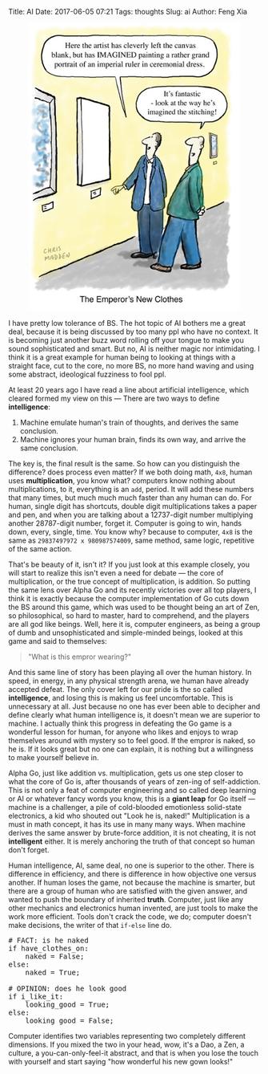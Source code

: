 Title: AI
Date: 2017-06-05 07:21
Tags: thoughts
Slug: ai
Author: Feng Xia

<figure class="col l6 m6 s12">
  <img src="/images/funny/empror%20clothes.jpg"/>
</figure>


I have pretty low tolerance of BS. The hot topic of AI bothers me
a great deal, because it is being discussed by too many ppl who have no
context. It is becoming just another buzz word rolling off your tongue
to make you sound sophisticated and smart. But no, AI is neither
magic nor intimidating. I think it is a great example for human being
to looking at things with a straight face, cut to the core, no more
BS, no more hand waving and using some abstract, ideological fuzziness
to fool ppl.

At least 20
years ago I have read a line about artificial intelligence, which
cleared formed my view on this &mdash; There are two ways to define
__intelligence__:

1. Machine emulate human's train of thoughts, and derives
   the same conclusion.
2. Machine ignores your human brain, finds its own way, and
   arrive the same conclusion.

The key is, <span class="myhighlight">the final result is the
same</span>. So how can you distinguish the difference? does process
even matter? If we both doing math, `4x8`, human uses
**multiplication**, you know what? computers know nothing about
multiplications, to it, everything is an `add`, period. It will add
these numbers that many times, but much much much faster than any human can
do. For human, single digit has shortcuts, double digit
multiplications takes a paper and pen, and when you are
talking about a 12737-digit number multiplying another 28787-digit
number, forget it. Computer is going to win, hands down, 
every, single, time. You know why?
because to computer, `4x8` is the same as `29837497972 x 980987574009`,
same method, same logic, repetitive of the same action.

That's be beauty of it, isn't it? If you just look at this example
closely, you will start to realize this isn't even a need for debate
&mdash; the core of multiplication, or the true concept of
multiplication, is addition. So putting the same lens over Alpha Go
and its recently victories over all top players, I think it is exactly
because the computer implementation of Go cuts down the BS around this
game, which was used to be thought being an art of Zen, so
philosophical, so hard to master, hard to comprehend, and the players
are all god like beings. Well, here it is, computer engineers, as
being a group of dumb and unsophisticated and simple-minded beings,
looked at this game and said to themselves:

> "What is this empror wearing?"


And this same line of story has been playing all over the human
history. In speed, in energy, in any physical strength arena, we human
have already accepted defeat. The only cover left for our pride is the
so called **intelligence**, and losing this is making us feel
uncomfortable. This is unnecessary at all. Just because no one has
ever been able to decipher and define <span
class="myhighlight">clearly</span> what human intelligence is, it
doesn't mean we are superior to machine. I actually think this
progress in defeating the Go game is a wonderful lesson for human, for
anyone who likes and enjoys to wrap themselves around with mystery so
to feel good. <span class="myhighlight">If the empror is naked, so he
is</span>.  If it looks great but no one can explain, it is nothing
but a willingness to make yourself believe in.


Alpha Go, just like addition vs. multiplication, gets us one step
closer to what the core of Go is, after thousands of years of zen-ing
of self-addiction. This is not only a feat of computer engineering and
so called deep learning or AI or whatever fancy words you know, this
is a **giant leap** for Go itself &mdash; machine is a challenger, a
pile of cold-blooded emotionless solid-state electronics, a kid who
shouted out "Look he is, naked!" Multiplication is a must in math
concept, it has its use in many many ways. When machine derives the
same answer by brute-force addition, it is not cheating, it is not
**intelligent** either. It is merely anchoring the truth of that
concept so human don't forget.


Human intelligence, AI, same deal, no one is superior to the
other. There is difference in efficiency, and there is difference in
how objective one versus another. If human loses the game, not because
the machine is smarter, but there are a group of human who are
satisfied with the given answer, and wanted to push the boundary of
inherited __truth__. Computer, just like any other mechanics and
electronics human invented, are just tools to make the work more
efficient. Tools don't crack the code, we do; computer doesn't make
decisions, the writer of that `if-else` line do. 

<pre class="brush:python;">
# FACT: is he naked
if have_clothes_on:
    naked = False;
else:
    naked = True;

# OPINION: does he look good
if i_like_it:
    looking_good = True;
else:
    looking_good = False;
</pre>

Computer identifies two variables representing two completely
different dimensions. If you mixed the two in your head, wow, it's a
Dao, a Zen, a culture, a you-can-only-feel-it abstract, and that is
when you lose the touch with yourself and start saying "how wonderful
his new gown looks!"

